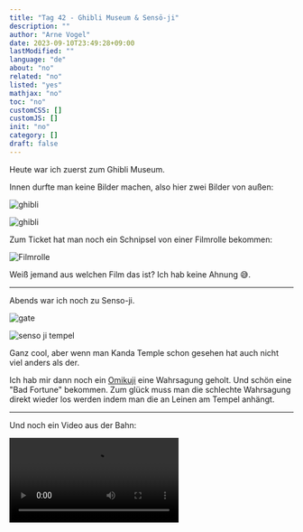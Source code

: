 ```yaml
---
title: "Tag 42 - Ghibli Museum & Sensō-ji"
description: ""
author: "Arne Vogel"
date: 2023-09-10T23:49:28+09:00
lastModified: ""
language: "de"
about: "no"
related: "no"
listed: "yes"
mathjax: "no"
toc: "no"
customCSS: []
customJS: []
init: "no"
category: []
draft: false
---
```


Heute war ich zuerst zum Ghibli Museum.

Innen durfte man keine Bilder machen, also hier zwei Bilder von außen:

![ghibli](ghibli.jpg)

![ghibli](ghibli2.jpg)

Zum Ticket hat man noch ein Schnipsel von einer Filmrolle bekommen:

![Filmrolle](filmrolle.jpg)

Weiß jemand aus welchen Film das ist? 
Ich hab keine Ahnung 😅.

---

Abends war ich noch zu Senso-ji.

![gate](gate.jpg)

![senso ji tempel](temple.jpg)

Ganz cool, aber wenn man Kanda Temple schon gesehen hat auch nicht viel anders als der.

Ich hab mir dann noch ein [Omikuji](https://de.wikipedia.org/wiki/Omikuji) eine Wahrsagung geholt.
Und schön eine "Bad Fortune" bekommen.
Zum glück muss man die schlechte Wahrsagung direkt wieder los werden indem man die an Leinen am Tempel anhängt.

---

Und noch ein Video aus der Bahn:

<video controls src="bahn.mp4"></video>
